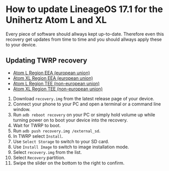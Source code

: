 How to update LineageOS 17.1 for the Unihertz Atom L and XL
=================================================

Every piece of software should allways kept up-to-date. Therefore even this recovery get updates from time to time and you should allways apply these to your device.

## Updating TWRP recovery

- [Atom L Region EEA (european union)](https://github.com/ADeadTrousers/twrp_device_Unihertz_Atom_L_EEA/releases)
- [Atom XL Region EEA (european union)](https://github.com/ADeadTrousers/twrp_device_Unihertz_Atom_XL_EEA/releases)
- [Atom L Region TEE (non-european union)](https://github.com/ADeadTrousers/twrp_device_Unihertz_Atom_L_TEE/releases)
- [Atom XL Region TEE (non-european union)](https://github.com/ADeadTrousers/twrp_device_Unihertz_Atom_XL_TEE/releases)

1. Download `recovery.img` from the latest release page of your device.
2. Connect your phone to your PC and open a terminal or a command line window.
3. Run `adb reboot recovery` on your PC or simply hold volume up while turning power on to boot your device into the recovery.
4. Wait for TWRP to boot.
5. Run `adb push recovery.img /external_sd`.
6. In TWRP select `Install`.
7. Use `Select Storage` to switch to your SD card.
8. Use `Install Image` to switch to image installation mode.
9. Select `recovery.img` from the list.
10. Select `Recovery` partition.
11. Swipe the slider on the bottom to the right to confirm.
